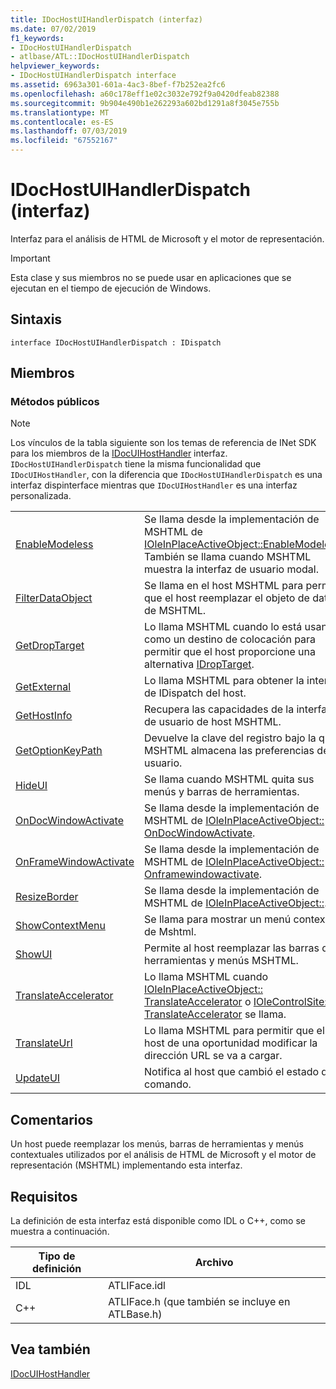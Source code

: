 ```yaml
---
title: IDocHostUIHandlerDispatch (interfaz)
ms.date: 07/02/2019
f1_keywords:
- IDocHostUIHandlerDispatch
- atlbase/ATL::IDocHostUIHandlerDispatch
helpviewer_keywords:
- IDocHostUIHandlerDispatch interface
ms.assetid: 6963a301-601a-4ac3-8bef-f7b252ea2fc6
ms.openlocfilehash: a60c178eff1e02c3032e792f9a0420dfeab82388
ms.sourcegitcommit: 9b904e490b1e262293a602bd1291a8f3045e755b
ms.translationtype: MT
ms.contentlocale: es-ES
ms.lasthandoff: 07/03/2019
ms.locfileid: "67552167"
---
```

# <a name="idochostuihandlerdispatch-interface"></a>IDocHostUIHandlerDispatch (interfaz)

Interfaz para el análisis de HTML de Microsoft y el motor de representación.

> [!IMPORTANT]
>  Esta clase y sus miembros no se puede usar en aplicaciones que se ejecutan en el tiempo de ejecución de Windows.

## <a name="syntax"></a>Sintaxis

```
interface IDocHostUIHandlerDispatch : IDispatch
```

## <a name="members"></a>Miembros

### <a name="public-methods"></a>Métodos públicos

> [!NOTE]
>  Los vínculos de la tabla siguiente son los temas de referencia de INet SDK para los miembros de la [IDocUIHostHandler](/previous-versions/windows/internet-explorer/ie-developer/platform-apis/aa753260\(v=vs.85\)) interfaz. `IDocHostUIHandlerDispatch` tiene la misma funcionalidad que `IDocUIHostHandler`, con la diferencia que `IDocHostUIHandlerDispatch` es una interfaz dispinterface mientras que `IDocUIHostHandler` es una interfaz personalizada.

|||
|-|-|
|[EnableModeless](/previous-versions/windows/internet-explorer/ie-developer/platform-apis/aa753253\(v=vs.85\))|Se llama desde la implementación de MSHTML de [IOleInPlaceActiveObject::EnableModeless](/windows/desktop/api/oleidl/nf-oleidl-ioleinplaceactiveobject-enablemodeless). También se llama cuando MSHTML muestra la interfaz de usuario modal.|
|[FilterDataObject](/previous-versions/windows/internet-explorer/ie-developer/platform-apis/aa753254\(v=vs.85\))|Se llama en el host MSHTML para permitir que el host reemplazar el objeto de datos de MSHTML.|
|[GetDropTarget](/previous-versions/windows/internet-explorer/ie-developer/platform-apis/aa753255\(v=vs.85\))|Lo llama MSHTML cuando lo está usando como un destino de colocación para permitir que el host proporcione una alternativa [IDropTarget](/windows/desktop/api/oleidl/nn-oleidl-idroptarget).|
|[GetExternal](/previous-versions/windows/internet-explorer/ie-developer/platform-apis/aa753256\(v=vs.85\))|Lo llama MSHTML para obtener la interfaz de IDispatch del host.|
|[GetHostInfo](/previous-versions/windows/internet-explorer/ie-developer/platform-apis/aa753257\(v=vs.85\))|Recupera las capacidades de la interfaz de usuario de host MSHTML.|
|[GetOptionKeyPath](/previous-versions/windows/internet-explorer/ie-developer/platform-apis/aa753258\(v=vs.85\))|Devuelve la clave del registro bajo la que MSHTML almacena las preferencias del usuario.|
|[HideUI](/previous-versions/windows/internet-explorer/ie-developer/platform-apis/aa753259\(v=vs.85\))|Se llama cuando MSHTML quita sus menús y barras de herramientas.|
|[OnDocWindowActivate](/previous-versions/windows/internet-explorer/ie-developer/platform-apis/aa753261\(v=vs.85\))|Se llama desde la implementación de MSHTML de [IOleInPlaceActiveObject:: OnDocWindowActivate](/windows/desktop/api/oleidl/nf-oleidl-ioleinplaceactiveobject-ondocwindowactivate).|
|[OnFrameWindowActivate](/previous-versions/windows/internet-explorer/ie-developer/platform-apis/aa753262\(v=vs.85\))|Se llama desde la implementación de MSHTML de [IOleInPlaceActiveObject:: Onframewindowactivate](/windows/desktop/api/oleidl/nf-oleidl-ioleinplaceactiveobject-onframewindowactivate).|
|[ResizeBorder](/previous-versions/windows/internet-explorer/ie-developer/platform-apis/aa753263\(v=vs.85\))|Se llama desde la implementación de MSHTML de [IOleInPlaceActiveObject::](/windows/desktop/api/oleidl/nf-oleidl-ioleinplaceactiveobject-resizeborder).|
|[ShowContextMenu](/previous-versions/windows/internet-explorer/ie-developer/platform-apis/aa753264\(v=vs.85\))|Se llama para mostrar un menú contextual de Mshtml.|
|[ShowUI](/previous-versions/windows/internet-explorer/ie-developer/platform-apis/aa753265\(v=vs.85\))|Permite al host reemplazar las barras de herramientas y menús MSHTML.|
|[TranslateAccelerator](/previous-versions/windows/internet-explorer/ie-developer/platform-apis/aa753266\(v=vs.85\))|Lo llama MSHTML cuando [IOleInPlaceActiveObject:: TranslateAccelerator](/windows/desktop/api/oleidl/nf-oleidl-ioleinplaceactiveobject-translateaccelerator) o [IOleControlSite:: TranslateAccelerator](/windows/desktop/api/ocidl/nf-ocidl-iolecontrolsite-translateaccelerator) se llama.|
|[TranslateUrl](/previous-versions/windows/internet-explorer/ie-developer/platform-apis/aa753267\(v=vs.85\))|Lo llama MSHTML para permitir que el host de una oportunidad modificar la dirección URL se va a cargar.|
|[UpdateUI](/previous-versions/windows/internet-explorer/ie-developer/platform-apis/aa753268\(v=vs.85\))|Notifica al host que cambió el estado del comando.|

## <a name="remarks"></a>Comentarios

Un host puede reemplazar los menús, barras de herramientas y menús contextuales utilizados por el análisis de HTML de Microsoft y el motor de representación (MSHTML) implementando esta interfaz.

## <a name="requirements"></a>Requisitos

La definición de esta interfaz está disponible como IDL o C++, como se muestra a continuación.

|Tipo de definición|Archivo|
|---------------------|----------|
|IDL|ATLIFace.idl|
|C++|ATLIFace.h (que también se incluye en ATLBase.h)|

## <a name="see-also"></a>Vea también

[IDocUIHostHandler](/previous-versions/windows/internet-explorer/ie-developer/platform-apis/aa753260\(v=vs.85\))
